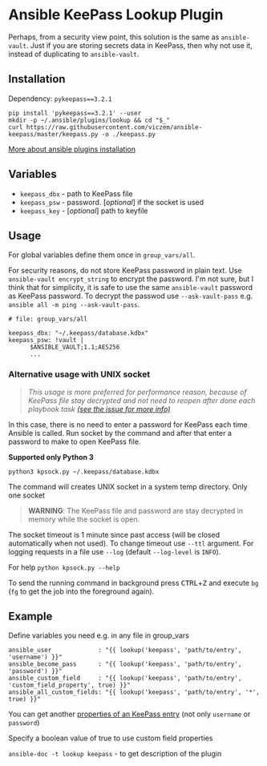 # Ansible KeePass Lookup Plugin

Perhaps, from a security view point, this solution is the same as `ansible-vault`.
Just if you are storing secrets data in KeePass, then why not use it, 
instead of duplicating to `ansible-vault`. 


## Installation

Dependency: `pykeepass==3.2.1`

    pip install 'pykeepass==3.2.1' --user
    mkdir -p ~/.ansible/plugins/lookup && cd "$_"
    curl https://raw.githubusercontent.com/viczem/ansible-keepass/master/keepass.py -o ./keepass.py

[More about ansible plugins installation](https://docs.ansible.com/ansible/latest/dev_guide/developing_locally.html)


## Variables

- `keepass_dbx` - path to KeePass file
- `keepass_psw` - password. [*optional*] if the socket is used
- `keepass_key` - [*optional*] path to keyfile


## Usage

For global variables define them once in `group_vars/all`.

For security reasons, do not store KeePass password in plain text. 
Use `ansible-vault encrypt_string` to encrypt the password. 
I'm not sure, but I think that for simplicity, 
it is safe to use the same `ansible-vault` password as KeePass password.
To decrypt the passwod use `--ask-vault-pass`
 e.g. `ansible all -m ping --ask-vault-pass`.


    # file: group_vars/all
    
    keepass_dbx: "~/.keepass/database.kdbx"
    keepass_psw: !vault |
          $ANSIBLE_VAULT;1.1;AES256
          ...


### Alternative usage with UNIX socket

> _This usage is more preferred for performance reason, 
because of KeePass file stay decrypted and not need to reopen after done each playbook task 
[(see the issue for more info)](https://github.com/viczem/ansible-keepass/issues/1)_

In this case, there is no need to enter a password for KeePass each time Ansible is called.
Run socket by the command and after that enter a password to make to open KeePass file.

**Supported only Python 3**

    python3 kpsock.py ~/.keepass/database.kdbx


The command will creates UNIX socket in a system temp directory. Only one socket 
> **WARNING**: The KeePass file and password are stay decrypted in memory while the socket is open.

The socket timeout is 1 minute since past access (will be closed automatically when not used).
To change timeout use `--ttl` argument. 
For logging requests in a file use `--log` (default `--log-level` is `INFO`).

For help `python kpsock.py --help`

To send the running command in background press <kbd>CTRL</kbd>+<kbd>Z</kbd> and execute `bg` 
(`fg` to get the job into the foreground again).


## Example

Define variables you need e.g. in any file in group_vars


    ansible_user             : "{{ lookup('keepass', 'path/to/entry', 'username') }}"
    ansible_become_pass      : "{{ lookup('keepass', 'path/to/entry', 'password') }}"
    ansible_custom_field     : "{{ lookup('keepass', 'path/to/entry', 'custom_field_property', true) }}"
    ansible_all_custom_fields: "{{ lookup('keepass', 'path/to/entry', '*', true) }}"


You can get another [properties of an KeePass entry](https://github.com/pschmitt/pykeepass/blob/master/pykeepass/entry.py)
(not only `username` or `password`)

Specify a boolean value of true to use custom field properties
 
`ansible-doc -t lookup keepass` - to get description of the plugin
